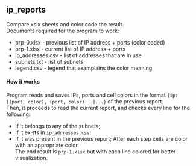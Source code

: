 ## ip_reports

Compare xslx sheets and color code the result.  
Documents required for the program to work:
* prp-0.xlsx - previous list of IP address + ports (color coded)
* prp-1.xlsx - current list of IP address + ports
* ip_addresses.csv - list of addresses that are in use
* subnets.txt - list of subnets
* legend.csv - legend that examplains the color meaning

#### How it works
Program reads and saves IPs, ports and cell colors in the format ```{ip: [(port, color), (port, color)...]...}``` of the previous report.  
Then, it proceeds to read the current report, and checks every line for the following:
* If it belongs to any of the subnets;
* If it exists in ```ip_addresses.csv```;
* If it was present in the previous report;
After each step cells are color with an appropriate color.  
The end result is ```prp-1.xlsx``` but with each line colored for better visualization.
